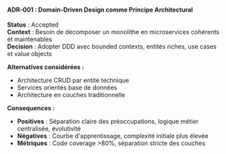 
#### ADR-001 : Domain-Driven Design comme Principe Architectural

**Status** : Accepted  
**Context** : Besoin de décomposer un monolithe en microservices cohérents et maintenables  
**Decision** : Adopter DDD avec bounded contexts, entités riches, use cases et value objects  

**Alternatives considérées :**
- Architecture CRUD par entité technique
- Services orientés base de données
- Architecture en couches traditionnelle

**Consequences :**
- **Positives** : Séparation claire des préoccupations, logique métier centralisée, évolutivité
- **Négatives** : Courbe d'apprentissage, complexité initiale plus élevée
- **Métriques** : Code coverage >80%, séparation stricte des couches